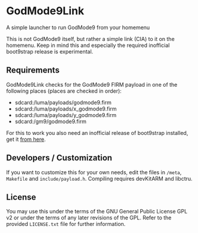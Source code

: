 # GodMode9Link
A simple launcher to run GodMode9 from your homemenu

This is not GodMode9 itself, but rather a simple link (CIA) to it on the homemenu. Keep in mind this and especially the required inofficial boot9strap release is experimental.

## Requirements

GodMode9Link checks for the GodMode9 FIRM payload in one of the following places (places are checked in order):
* sdcard:/luma/payloads/godmode9.firm
* sdcard:/luma/payloads/x_godmode9.firm
* sdcard:/luma/payloads/y_godmode9.firm
* sdcard:/gm9/godmode9.firm

For this to work you also need an inofficial release of boot9strap installed, get it [from here](https://github.com/d0k3/boot9strap/releases/tag/1.2%2Bbootonce).

## Developers / Customization

If you want to customize this for your own needs, edit the files in `/meta`, `Makefile` and `include/payload.h`. Compiling requires devKitARM and libctru.

## License

You may use this under the terms of the GNU General Public License GPL v2 or under the terms of any later revisions of the GPL. Refer to the provided `LICENSE.txt` file for further information.
